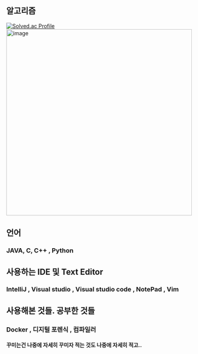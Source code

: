 
## 알고리즘 
[![Solved.ac Profile](http://mazassumnida.wtf/api/v2/generate_badge?boj=cpu500m)](https://solved.ac/cpu500m/)
<img width="490" alt="image" src="https://user-images.githubusercontent.com/80875680/215491980-8cad79b0-997b-4fd4-8dd2-b9281194133c.png">

## 언어

### JAVA, C, C++ , Python 

## 사용하는 IDE 및 Text Editor

### IntelliJ , Visual studio , Visual studio code , NotePad , Vim

## 사용해본 것들. 공부한 것들

### Docker , 디지털 포렌식 , 컴파일러  


#### 꾸미는건 나중에 자세히 꾸미자 적는 것도 나중에 자세히 적고..
